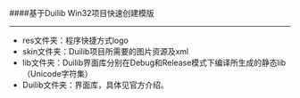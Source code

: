 ####基于Duilib Win32项目快速创建模版
***
* res文件夹：程序快捷方式logo
* skin文件夹：Duilib项目所需要的图片资源及xml
* lib文件夹：Duilib界面库分别在Debug和Release模式下编译所生成的静态lib（Unicode字符集）
* Duilib文件夹：界面库，具体见官方介绍。
